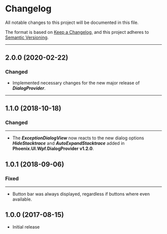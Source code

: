 # Changelog

All notable changes to this project will be documented in this file.

The format is based on [Keep a Changelog](https://keepachangelog.com/en/1.0.0/), and this project adheres to [Semantic Versioning](https://semver.org/spec/v2.0.0.html).
___

## 2.0.0 (2020-02-22)

### Changed

- Implemented necessary changes for the new major release of ***DialogProvider***.
___

## 1.1.0 (2018-10-18)

### Changed
___

- The **_ExceptionDialogView_** now reacts to the new dialog options **_HideStacktrace_** and **_AutoExpandStacktrace_** added in **Phoenix.UI.Wpf.DialogProvider v1.2.0**.

## 1.0.1 (2018-09-06)

### Fixed
___

- Button bar was always displayed, regardless if buttons where even available.

## 1.0.0 (2017-08-15)

- Initial release